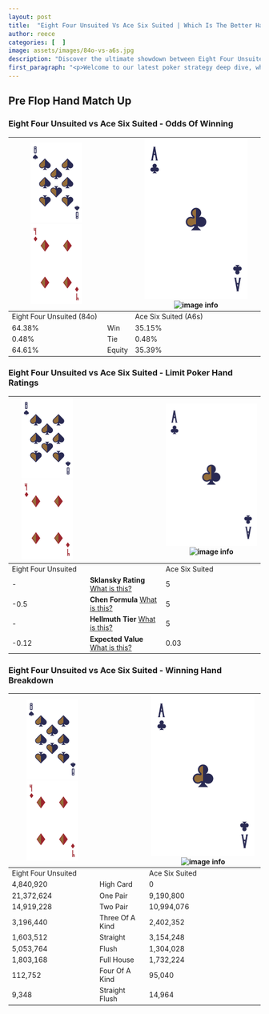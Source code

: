 ```yaml
---
layout: post
title:  "Eight Four Unsuited Vs Ace Six Suited | Which Is The Better Hand In Poker? A Complete Guide"
author: reece
categories: [  ]
image: assets/images/84o-vs-a6s.jpg
description: "Discover the ultimate showdown between Eight Four Unsuited and Ace Six Suited in poker! Uncover the odds, strategies, and scenarios where one hand triumphs over the other. Get ready to up your poker game with this thrilling analysis."
first_paragraph: "<p>Welcome to our latest poker strategy deep dive, where we're pitting two distinct hands against each other in a high-stakes showdown: Eight Four Unsuited vs Ace Six Suited.</p><p>In the dynamic world of poker, every decision counts, and knowing which hand holds the upper hand is key to your success at the table.</p><p>In this article, we'll dissect these two hands, explore the scenarios where one dominates the other, and equip you with the knowledge to make strategic choices that can tip the odds in your favor.</p><p>Get ready to unravel the intriguing dynamics of these poker hands and elevate your game to new heights.</p>"
---
```




[comment]: # (sp0)

## Pre Flop Hand Match Up

<div class="table hand-ratings" markdown="1"> 



### Eight Four Unsuited vs Ace Six Suited - Odds Of Winning


    
| ![image info](assets/images/hand1/8.png) ![image info](assets/images/hand1/4o.png) |  | ![image info](assets/images/hand2/A.png) ![image info](assets/images/hand2/6s.png) |
| -------- | -------- | -------- |
| Eight Four Unsuited (84o) |  | Ace Six Suited (A6s) |
| 64.38% | Win | 35.15% |
| 0.48% | Tie | 0.48% |
| 64.61% | Equity | 35.39% |




[comment]: # (sp1)



### Eight Four Unsuited vs Ace Six Suited - Limit Poker Hand Ratings


    
| ![image info](assets/images/hand1/8.png) ![image info](assets/images/hand1/4o.png) |  | ![image info](assets/images/hand2/A.png) ![image info](assets/images/hand2/6s.png) |
| -------- | -------- | -------- |
| Eight Four Unsuited |  | Ace Six Suited |
| - | **Sklansky Rating** [What is this?](/sklansky-rating-explained) | 5 |
| -0.5 | **Chen Formula** [What is this?](/chen-formula-explained) | 5 |
| - | **Hellmuth Tier** [What is this?](/Hellmuth-tier-explained) | 5 |
| -0.12 | **Expected Value** [What is this?](/expected-value-explained) | 0.03 |




[comment]: # (sp2)



### Eight Four Unsuited vs Ace Six Suited - Winning Hand Breakdown


    
| ![image info](assets/images/hand1/8.png) ![image info](assets/images/hand1/4o.png) |  | ![image info](assets/images/hand2/A.png) ![image info](assets/images/hand2/6s.png) |
| -------- | -------- | -------- |
| Eight Four Unsuited |  | Ace Six Suited |
| 4,840,920 | High Card | 0 |
| 21,372,624 | One Pair | 9,190,800 |
| 14,919,228 | Two Pair | 10,994,076 |
| 3,196,440 | Three Of A Kind | 2,402,352 |
| 1,603,512 | Straight | 3,154,248 |
| 5,053,764 | Flush | 1,304,028 |
| 1,803,168 | Full House | 1,732,224 |
| 112,752 | Four Of A Kind | 95,040 |
| 9,348 | Straight Flush | 14,964 |




[comment]: # (sp3)



</div>

[comment]: # (sp4)



[comment]: # (sp5)

